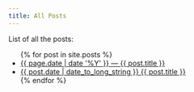 ```yaml
---
title: All Posts
---
```


List of all the posts:
<ul>
  {% for post in site.posts %}
    <li>
      <a href="{{ post.url }}"> {{ page.date | date '%Y' }} — {{ post.title }}</a>
    </li>
    <li>
      <a href="{{ post.url }}"> {{ post.date | date_to_long_string }} {{ post.title }}</a>
    </li>
  {% endfor %}
</ul>

